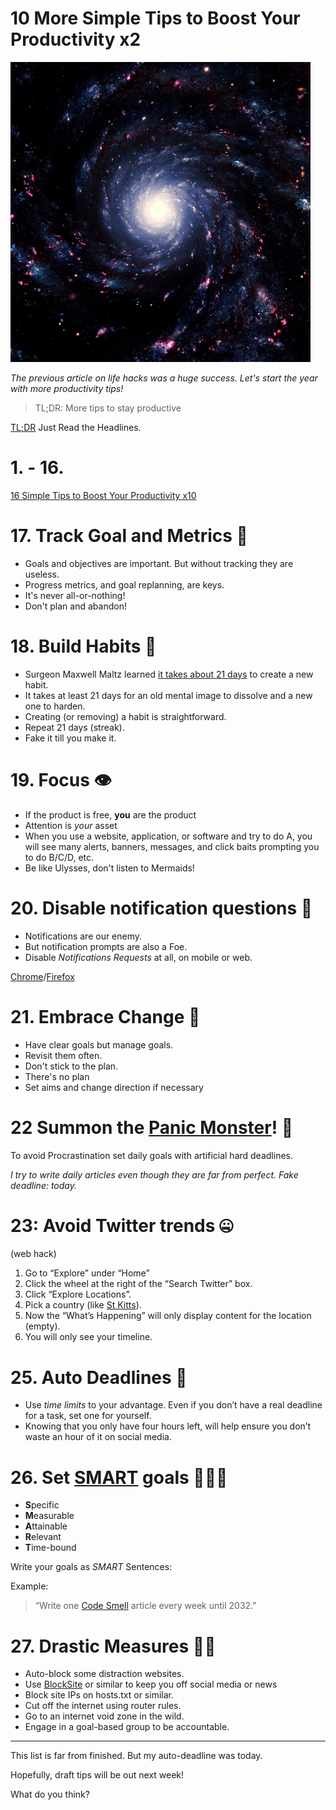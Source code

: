 # 10 More Simple Tips to Boost Your Productivity x2

![10 More Simple Tips to Boost Your Productivity x2](10%20More%20Simple%20Tips%20to%20Boost%20Your%20Productivity%20x2.gif)

*The previous article on life hacks was a huge success. Let's start the year with more productivity tips!*

> TL;DR: More tips to stay productive

[TL;DR](https://en.wikipedia.org/wiki/Wikipedia:Too_long;_didn%27t_read) Just Read the Headlines. 

# 1. - 16.

[16 Simple Tips to Boost Your Productivity x10](https://github.com/mcsee/Software-Design-Articles/tree/main/Articles/Productivity/16%20Simple%20Tips%20to%20Boost%20Your%20Productivity%20x10/readme.md)

# 17. Track Goal and Metrics 🎯

- Goals and objectives are important. But without tracking they are useless.
- Progress metrics, and goal replanning, are keys.
- It's never all-or-nothing!
- Don't plan and abandon!

# 18. Build Habits 🏃

- Surgeon Maxwell Maltz learned [it takes about 21 days](https://jamesclear.com/new-habit) to create a new habit.
- It takes at least 21 days for an old mental image to dissolve and a new one to harden.
- Creating (or removing) a habit is straightforward.
- Repeat 21 days (streak).
- Fake it till you make it.

# 19. Focus 👁️
- If the product is free, **you** are the product
- Attention is *your* asset
- When you use a website, application, or software and try to do A, you will see many alerts, banners, messages, and click baits prompting you to do B/C/D, etc.
- Be like Ulysses, don't listen to Mermaids!

# 20. Disable notification questions 🔕

- Notifications are our enemy.
- But notification prompts are also a Foe.
- Disable *Notifications Requests* at all, on mobile or web. 

[Chrome](https://support.google.com/chrome/answer/3220216?co=GENIE.Platform%3DDesktop)/[Firefox](https://sendpulse.com/knowledge-base/push-notifications/enable-disable-push-notifications-mozilla-firefox)

# 21. Embrace Change 🦋

- Have clear goals but manage goals. 
- Revisit them often.
- Don't stick to the plan. 
- There's no plan
- Set aims and change direction if necessary

# 22 Summon the [Panic Monster](https://www.ted.com/talks/tim_urban_inside_the_mind_of_a_master_procrastinator)! 👾

To avoid Procrastination set daily goals with artificial hard deadlines.

*I try to write daily articles even though they are far from perfect. 
Fake deadline: today.*
 
# 23: Avoid Twitter trends 🤐

(web hack)

1. Go to “Explore” under “Home”
2. Click the wheel at the right of the “Search Twitter” box.
3. Click “Explore Locations”.
4. Pick a country (like [St Kitts](https://en.wikipedia.org/wiki/Saint_Kitts_and_Nevis)).
5. Now the “What’s Happening” will only display content for the location (empty).
6. You will only see your timeline.

# 25. Auto Deadlines 🔫

- Use *time limits* to your advantage. Even if you don’t have a real deadline for a task, set one for yourself. 
- Knowing that you only have four hours left, will help ensure you don’t waste an hour of it on social media.

# 26. Set [SMART](https://en.wikipedia.org/wiki/SMART_criteria) goals 👩🏾‍🔬

- **S**pecific
- **M**easurable
- **A**ttainable
- **R**elevant
- **T**ime-bound

Write your goals as *SMART* Sentences:

Example:
> “Write one [Code Smell](https://github.com/mcsee/Software-Design-Articles/tree/main/Articles/Code%20Smells/How%20to%20Find%20the%20Stinky%20parts%20of%20your%20Code/readme.md) article every week until 2032."

# 27. Drastic Measures 🐱‍🚀

- Auto-block some distraction websites.
- Use [BlockSite](https://chrome.google.com/webstore/detail/blocksite-stay-focused-co/eiimnmioipafcokbfikbljfdeojpcgbh) or similar to keep you off social media or news
- Block site IPs on hosts.txt or similar.
- Cut off the internet using router rules.
- Go to an internet void zone in the wild.
- Engage in a goal-based group to be accountable.

* * *

This list is far from finished. But my auto-deadline was today.

Hopefully, draft tips will be out next week!

What do you think?